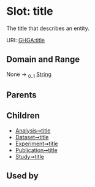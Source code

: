 
# Slot: title


The title that describes an entity.

URI: [GHGA:title](https://w3id.org/GHGA/title)


## Domain and Range

None &#8594;  <sub>0..1</sub> [String](types/String.md)

## Parents


## Children

 *  [Analysis➞title](Analysis_title.md)
 *  [Dataset➞title](Dataset_title.md)
 *  [Experiment➞title](Experiment_title.md)
 *  [Publication➞title](Publication_title.md)
 *  [Study➞title](Study_title.md)

## Used by

